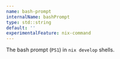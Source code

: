 ```yaml
---
name: bash-prompt
internalName: bashPrompt
type: std::string
default: ''
experimentalFeature: nix-command
---
```

The bash prompt (`PS1`) in `nix develop` shells.
